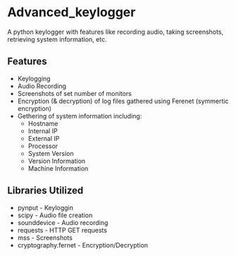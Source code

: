 # Advanced_keylogger
A python keylogger with features like recording audio, taking screenshots, retrieving system information, etc.


## Features

- Keylogging
- Audio Recording
- Screenshots of set number of monitors
- Encryption (& decryption) of log files gathered using Ferenet (symmertic encryption)
- Gethering of system information including:
  - Hostname
  - Internal IP
  - External IP
  - Processor
  - System Version
  - Version Information
  - Machine Information

 
## Libraries Utilized

- pynput - Keyloggin
- scipy - Audio file creation
- sounddevice - Audio recording
- requests - HTTP GET requests
- mss - Screenshots
- cryptography.fernet - Encryption/Decryption
